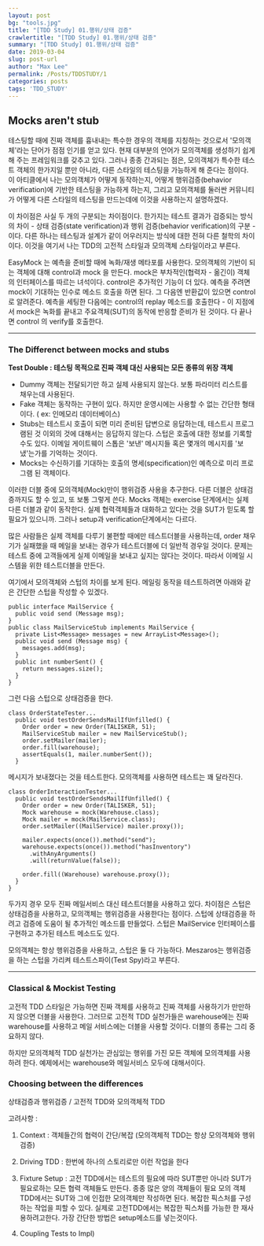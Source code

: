 ```yaml
---
layout: post
bg: "tools.jpg"
title: "[TDD Study] 01.행위/상태 검증"
crawlertitle: "[TDD Study] 01.행위/상태 검증"
summary: "[TDD Study] 01.행위/상태 검증"
date: 2019-03-04
slug: post-url
author: "Max Lee"
permalink: /Posts/TDDSTUDY/1
categories: posts
tags: 'TDD_STUDY'
---
```


## Mocks aren't stub

테스팅할 때에 진짜 객체를 흉내내는 특수한 경우의 객체를 지칭하는 것으로서 '모의객체'라는 단어가 점점 인기를 얻고 있다. 
현재 대부분의 언어가 모의객체를 생성하기 쉽게 해 주는 프레임워크를 갖추고 있다. 
그러나 종종 간과되는 점은, 모의객체가 특수한 테스트 객체의 한가지일 뿐만 아니라, 다른 스타일의 테스팅을 가능하게 해 준다는 점이다. 
이 아티클에서 나는 모의객체가 어떻게 동작하는지, 어떻게 행위검증(behavior verification)에 기반한 테스팅을 가능하게 하는지, 
그리고 모의객체를 둘러싼 커뮤니티가 어떻게 다른 스타일의 테스팅을 만드는데에 이것을 사용하는지 설명하겠다.

이 차이점은 사실 두 개의 구분되는 차이점이다. 
한가지는 테스트 결과가 검증되는 방식의 차이 - 상태 검증(state verification)과 행위 검증(behavior verification)의 구분 - 이다. 
다른 하나는 테스팅과 설계가 같이 어우러지는 방식에 대한 전혀 다른 철학의 차이이다. 이것을 여기서 나는 TDD의 고전적 스타일과 모의객체 스타일이라고 부른다.

EasyMock 는 예측을 준비할 때에 녹화/재생 메타포를 사용한다. 모의객체의 기반이 되는 객체에 대해 control과 mock 을 만든다. 
mock은 부차적인(협력자 - 옮긴이) 객체의 인터페이스를 따르는 녀석이다. control은 추가적인 기능이 더 있다. 
예측을 주려면 mock이 기대하는 인수로 메소드 호출을 하면 된다. 그 다음엔 반환값이 있으면 control로 알려준다. 
예측을 세팅한 다음에는 control의 replay 메소드를 호출한다 - 이 지점에서 mock은 녹화를 끝내고 주요객체(SUT)의 동작에 반응할 준비가 된 것이다. 
다 끝나면 control 의 verify를 호출한다. 

---
### The Differenct between mocks and stubs

**Test Double : 테스팅 목적으로 진짜 객체 대신 사용되는 모든 종류의 위장 객체**
- Dummy 객체는 전달되기만 하고 실제 사용되지 않는다. 보통 파라미터 리스트를 채우는데 사용된다.
- Fake 객체는 동작하는 구현이 있다. 하지만 운영시에는 사용할 수 없는 간단한 형태이다. ( ex: 인메모리 데이터베이스)
- Stubs는 테스트시 호출이 되면 미리 준비된 답변으로 응답하는데, 테스트시 프로그램된 것 이외의 것에 대해서는 응답하지 않는다. 스텁은 호출에 대한 정보를 기록할 수도 있다. 
이메일 게이트웨이 스톱은 '보낸' 메시지들 혹은 몇개의 메시지를 '보냈'는가를 기억하는 것이다.
- Mocks는 수신하기를 기대하는 호출의 명세(specification)인 예측으로 미리 프로그램 된 객체이다.

이러한 더블 중에 모의객체(Mock)만이 행위검증 사용을 추구한다. 다른 더블은 상태검증까지도 할 수 있고, 또 보통 그렇게 쓴다. 
Mocks 객체는 exercise 단계에서는 실제 다른 더블과 같이 동작한다. 실제 협력객체들과 대화하고 있다는 것을 SUT가 믿도록 할 필요가 있으니까.
그러나 setup과 verification단계에서는 다르다.

많은 사람들은 실제 객체를 다루기 불편할 때에만 테스트더블을 사용하는데, order 채우기가 실패했을 때 메일을 보내는 경우가 테스트더블에 더 일반적 경우일 것이다. 
문제는 테스트 중에 고객들에게 실제 이메일을 보내고 싶지는 않다는 것이다. 따라서 이메일 시스템을 위한 테스트더블을 만든다. 

여기에서 모의객체와 스텁의 차이를 보게 된다. 메일링 동작을 테스트하려면 아래와 같은 간단한 스텁을 작성할 수 있겠다.
```
public interface MailService {
  public void send (Message msg);
}
public class MailServiceStub implements MailService {
  private List<Message> messages = new ArrayList<Message>();
  public void send (Message msg) {
    messages.add(msg);
  }
  public int numberSent() {
    return messages.size();
  }
}
```

그런 다음 스텁으로 상태검증을 한다.
```
class OrderStateTester...
  public void testOrderSendsMailIfUnfilled() {
    Order order = new Order(TALISKER, 51);
    MailServiceStub mailer = new MailServiceStub();
    order.setMailer(mailer);
    order.fill(warehouse);
    assertEquals(1, mailer.numberSent());
  }
```

메시지가 보내졌다는 것을 테스트한다.
모의객체를 사용하면 테스트는 꽤 달라진다.

```
class OrderInteractionTester...
  public void testOrderSendsMailIfUnfilled() {
    Order order = new Order(TALISKER, 51);
    Mock warehouse = mock(Warehouse.class);
    Mock mailer = mock(MailService.class);
    order.setMailer((MailService) mailer.proxy());

    mailer.expects(once()).method("send");
    warehouse.expects(once()).method("hasInventory")
      .withAnyArguments()
      .will(returnValue(false));

    order.fill((Warehouse) warehouse.proxy());
  }
}
```

두가지 경우 모두 진짜 메일서비스 대신 테스트더블을 사용하고 있다. 차이점은 스텁은 상태검증을 사용하고, 모의객체는 행위검증을 사용한다는 점이다.
스텁에 상태검증을 하려고 검증에 도움이 될 추가적인 메소드를 만들었다. 스텁은 MailService 인터페이스를 구현하고 추가된 테스트 메소드도 있다. 

모의객체는 항상 행위검증을 사용하고, 스텁은 둘 다 가능하다. Meszaros는 행위검증을 하는 스텁을 가리켜 테스트스파이(Test Spy)라고 부른다. 

---
### Classical & Mockist Testing

고전적 TDD 스타일은 가능하면 진짜 객체를 사용하고 진짜 객체를 사용하기가 만만하지 않으면 더블을 사용한다. 
그러므로 고전적 TDD 실천가들은 warehouse에는 진짜 warehouse를 사용하고 메일 서비스에는 더블을 사용할 것이다. 
더블의 종류는 그리 중요하지 않다. 

하지만 모의객체적 TDD 실천가는 관심있는 행위를 가진 모든 객체에 모의객체를 사용하려 한다. 예제에서는 warehouse와 메일서비스 모두에 대해서이다. 

### Choosing between the differences

상태검증과 행위검증 / 고전적 TDD와 모의객체적 TDD

고려사항 :
1. Context : 객체들간의 협력이 간단/복잡 (모의객체적 TDD는 항상 모의객체와 행위검증)
2. Driving TDD : 한번에 하나의 스토리로만 이런 작업을 한다
3. Fixture Setup : 
 고전 TDD에서는 테스트의 필요에 따라 SUT뿐만 아니라 SUT가 필요로하는 모든 협력 객체들도 만든다. 종종 많은 양의 객체들이 필요
 모의 객체 TDD에서는 SUT와 그에 인접한 모의객체만 작성하면 된다. 복잡한 픽스처를 구성하는 작업을 피할 수 있다.
 실제로 고전TDD에서는 복잡한 픽스처를 가능한 한 재사용하려고한다. 가장 간단한 방법은 setup메소드를 넣는것이다.

4. Coupling Tests to Impl)

